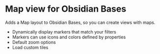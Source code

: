 # Map view for Obsidian Bases

Adds a Map layout to Obsidian Bases, so you can create views with maps.

- Dynamically display markers that match your filters
- Markers can use icons and colors defined by properties
- Default zoom options
- Load custom tiles